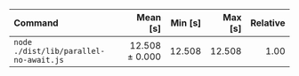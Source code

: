 | Command | Mean [s] | Min [s] | Max [s] | Relative |
|:---|---:|---:|---:|---:|
| `node ./dist/lib/parallel-no-await.js` | 12.508 ± 0.000 | 12.508 | 12.508 | 1.00 |
